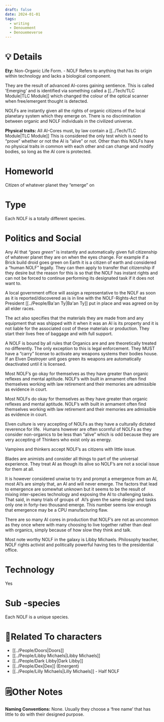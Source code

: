 ```yaml
---
draft: false
date: 2024-01-01
tags:
  - writing
  - Denouement
  - Denouemeverse
---
```

# 💡 Details
**Ety:** Non-Organic Life Form. - NOLF
Refers to anything that has its origin within technology and lacks a biological component.

They are the result of advanced AI-cores gaining sentience. This is called 'Emerging' and is identified via something called a [[../Tech/TLC Module|TLC Module]] which changed the colour of the optical scanner when free/emergent thought is detected.

NOLFs are instantly given all the rights of organic citizens of the local planetary system which they emerge on. There is no discrimination between organic and NOLF individuals in the civilized universe. 

**Physical traits:** All AI-Cores must, by law contain a [[../Tech/TLC Module|TLC Module]] This is considered the only test which is need to “prove” whether or not the AI is “alive” or not.
Other than this NOLFs have no physical traits in common with each other and can change and modify bodies, so long as the AI core is protected.

# Homeworld
Citizen of whatever planet they “emerge” on
# Type 
Each NOLF is a totally different species.
# Politics and Social
Any AI that *“goes green”* is instantly and automatically given full citizenship of whatever planet they are on when the eyes change. For example if a Brick build droid goes green on Earth it is a citizen of earth and considered a “human NOLF” legally. They can then apply to transfer that citizenship if they desire but the reason for this is so that the NOLF has instant rights and can not be forced to continue performing its designated task if it does not want to.

A local government office will assign a representative to the NOLF as soon as it is reported/discovered as is in line with the NOLF-Rights-Act that President [[../People/Ba'an Ty|Ba'an Ty]] put in place and was agreed on by all elder races.

The act also specifies that the materials they are made from and any equipment that was shipped with it when it was an AI is its property and it is not liable for the associated cost of these materials or production. They start their lives free of baggage and with full support.

A NOLF is bound by all rules that Organics are and are theoretically treated no differently. The only exception to this is legal enforcement. They MUST have a “carry” license to activate any weapons systems their bodies house. If an Elven Destroyer unit goes green its weapons are automatically deactivated until it is licensed.

Most NOLF’s go okay for themselves as they have greater than organic reflexes and mental aptitude. NOLF’s with built in armament often find themselves working with law retirement and their memories are admissible as evidence in court.

Most NOLFs do okay for themselves as they have greater than organic reflexes and mental aptitude. NOLF’s with built in armament often find themselves working with law retirement and their memories are admissible as evidence in court.

Elven culture is very accepting of NOLFs as they have a culturally dictated reverence for life.  Humans however are often scornful of NOLFs as they consider non-organics to be less than “alive” which is odd because they are very accepting of Thinkers who exist only as energy.

Vampires and thinkers accept NOLF’s as citizens with little issue.

Blades are animists and consider all things to part of the universal experience. They treat AI as though its alive so NOLF’s are not a social issue for them at all.

It is however considered unwise to try and prompt a emergence from an AI, most AI’s are simply that, an AI and will never emerge. The factors that lead to emergence are somewhat unknown but it seems to be the result of mixing inter-species technology and exposing the AI to challenging tasks. That said, in many trials of groups of  AI’s given the same design and tasks only one in forty-two thousand emerge. This number seems low enough that emergence may be a CPU manufacturing flaw.

There are so many AI cores in production that NOLF’s are not as uncommon as they once where with many choosing to live together rather than deal with organics, simply because of how slow they think and talk.

Most note worthy NOLF in the galaxy is Libby Michaels. Philosophy teacher, NOLF rights activist and politically powerful having ties to the presidential office.
# Technology  
Yes
# Sub -species 
Each NOLF is a unique species.
# **👤Related To characters**
-  [[../People/Doors|Doors]]
- [[../People/Libby Michaels|Libby Michaels]]
- [[../People/Dark Libby|Dark Libby]]
- [[../People/Dex|Dex]] (Emergent)
- [[../People/Lilly Michaels|Lilly Michaels]] - Half NOLF
# 🗒️Other Notes
**Naming Conventions:** None. Usually they choose a ‘free name’ that has little to do with their designed purpose.
